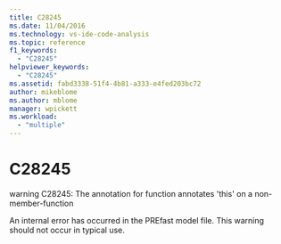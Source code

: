 ```yaml
---
title: C28245
ms.date: 11/04/2016
ms.technology: vs-ide-code-analysis
ms.topic: reference
f1_keywords:
  - "C28245"
helpviewer_keywords:
  - "C28245"
ms.assetid: fabd3338-51f4-4b81-a333-e4fed203bc72
author: mikeblome
ms.author: mblome
manager: wpickett
ms.workload:
  - "multiple"
---
```

# C28245
warning C28245: The annotation for function annotates 'this' on a non-member-function

 An internal error has occurred in the PREfast model file. This warning should not occur in typical use.
